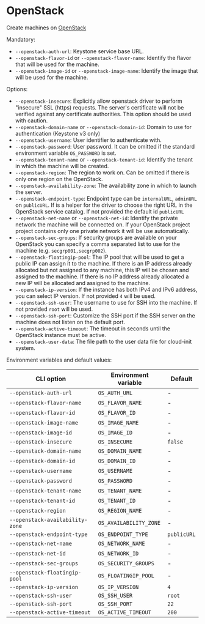 <!--[metadata]>
+++
title = "OpenStack"
description = "OpenStack driver for machine"
keywords = ["machine, OpenStack, driver"]
[menu.main]
parent="smn_machine_drivers"
+++
<![end-metadata]-->

# OpenStack
Create machines on [OpenStack](http://www.openstack.org/software/)

Mandatory:

 - `--openstack-auth-url`: Keystone service base URL.
 - `--openstack-flavor-id` or `--openstack-flavor-name`: Identify the flavor that will be used for the machine.
 - `--openstack-image-id` or `--openstack-image-name`: Identify the image that will be used for the machine.

Options:

 - `--openstack-insecure`: Explicitly allow openstack driver to perform "insecure" SSL (https) requests. The server's certificate will not be verified against any certificate authorities. This option should be used with caution.
 - `--openstack-domain-name` or `--openstack-domain-id`: Domain to use for authentication (Keystone v3 only)
 - `--openstack-username`: User identifier to authenticate with.
 - `--openstack-password`: User password. It can be omitted if the standard environment variable `OS_PASSWORD` is set.
 - `--openstack-tenant-name` or `--openstack-tenant-id`: Identify the tenant in which the machine will be created.
 - `--openstack-region`: The region to work on. Can be omitted if there is only one region on the OpenStack.
 - `--openstack-availability-zone`: The availability zone in which to launch the server.
 - `--openstack-endpoint-type`: Endpoint type can be `internalURL`, `adminURL` on `publicURL`. If is a helper for the driver
   to choose the right URL in the OpenStack service catalog. If not provided the default id `publicURL`
 - `--openstack-net-name` or `--openstack-net-id`: Identify the private network the machine will be connected on. If your OpenStack project project contains only one private network it will be use automatically.
 - `--openstack-sec-groups`: If security groups are available on your OpenStack you can specify a comma separated list
   to use for the machine (e.g. `secgrp001,secgrp002`).
 - `--openstack-floatingip-pool`: The IP pool that will be used to get a public IP can assign it to the machine. If there is an
   IP address already allocated but not assigned to any machine, this IP will be chosen and assigned to the machine. If
   there is no IP address already allocated a new IP will be allocated and assigned to the machine.
 - `--openstack-ip-version`: If the instance has both IPv4 and IPv6 address, you can select IP version. If not provided `4` will be used.
 - `--openstack-ssh-user`: The username to use for SSH into the machine. If not provided `root` will be used.
 - `--openstack-ssh-port`: Customize the SSH port if the SSH server on the machine does not listen on the default port.
 - `--openstack-active-timeout`: The timeout in seconds until the OpenStack instance must be active.
 - `--openstack-user-data`: The file path to the user data file for cloud-init system.

Environment variables and default values:

| CLI option                       | Environment variable   | Default     |
|----------------------------------|------------------------|-------------|
| `--openstack-auth-url`           | `OS_AUTH_URL`          | -           |
| `--openstack-flavor-name`        | `OS_FLAVOR_NAME`       | -           |
| `--openstack-flavor-id`          | `OS_FLAVOR_ID`         | -           |
| `--openstack-image-name`         | `OS_IMAGE_NAME`        | -           |
| `--openstack-image-id`           | `OS_IMAGE_ID`          | -           |
| `--openstack-insecure`           | `OS_INSECURE`          | `false`     |
| `--openstack-domain-name`        | `OS_DOMAIN_NAME`       | -           |
| `--openstack-domain-id`          | `OS_DOMAIN_ID`         | -           |
| `--openstack-username`           | `OS_USERNAME`          | -           |
| `--openstack-password`           | `OS_PASSWORD`          | -           |
| `--openstack-tenant-name`        | `OS_TENANT_NAME`       | -           |
| `--openstack-tenant-id`          | `OS_TENANT_ID`         | -           |
| `--openstack-region`             | `OS_REGION_NAME`       | -           |
| `--openstack-availability-zone`  | `OS_AVAILABILITY_ZONE` | -           |
| `--openstack-endpoint-type`      | `OS_ENDPOINT_TYPE`     | `publicURL` |
| `--openstack-net-name`           | `OS_NETWORK_NAME`      | -           |
| `--openstack-net-id`             | `OS_NETWORK_ID`        | -           |
| `--openstack-sec-groups`         | `OS_SECURITY_GROUPS`   | -           |
| `--openstack-floatingip-pool`    | `OS_FLOATINGIP_POOL`   | -           |
| `--openstack-ip-version`         | `OS_IP_VERSION`        | `4`         |
| `--openstack-ssh-user`           | `OS_SSH_USER`          | `root`      |
| `--openstack-ssh-port`           | `OS_SSH_PORT`          | `22`        |
| `--openstack-active-timeout`     | `OS_ACTIVE_TIMEOUT`    | `200`       |
